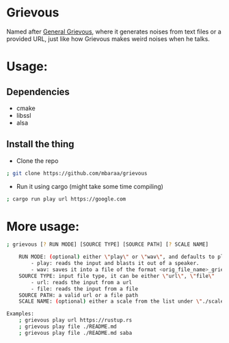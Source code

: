 # Grievous

Named after [General Grievous](https://starwars.fandom.com/wiki/Grievous), where it generates noises from text files or a provided URL, just like how Grievous makes weird noises when he talks.

# Usage:

## Dependencies

- cmake
- libssl
- alsa

## Install the thing

- Clone the repo

```bash
; git clone https://github.com/mbaraa/grievous
```

- Run it using cargo (might take some time compiling)

```bash
; cargo run play url https://google.com
```

# More usage:

```bash
; grievous [? RUN MODE] [SOURCE TYPE] [SOURCE PATH] [? SCALE NAME]

    RUN MODE: (optional) either \"play\" or \"wav\", and defaults to play
        - play: reads the input and blasts it out of a speaker.
        - wav: saves it into a file of the format <orig_file_name>_grievous.wav
    SOURCE TYPE: input file type, it can be either \"url\", \"file\"
        - url: reads the input from a url
        - file: reads the input from a file
    SOURCE PATH: a valid url or a file path
    SCALE NAME: (optional) either a scale from the list under \"./scales.json\", or without a scale if not specified.

Examples:
    ; grievous play url https://rustup.rs
    ; grievous play file ./README.md
    ; grievous play file ./README.md saba
```
